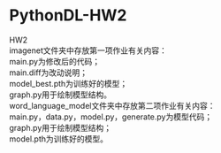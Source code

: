 # PythonDL-HW2
HW2  
imagenet文件夹中存放第一项作业有关内容：  
main.py为修改后的代码；  
main.diff为改动说明；  
model_best.pth为训练好的模型；  
graph.py用于绘制模型结构。  
word_language_model文件夹中存放第二项作业有关内容：  
main.py，data.py，model.py，generate.py为模型代码；  
graph.py用于绘制模型结构；   
model.pth为训练好的模型。
